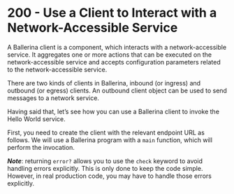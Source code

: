 # 200 - Use a Client to Interact with a Network-Accessible Service

A Ballerina client is a component, which interacts with a network-accessible service. It aggregates one or more actions that can be executed on the network-accessible service and accepts configuration parameters related to the network-accessible service.

There are two kinds of clients in Ballerina, inbound (or ingress) and outbound (or egress) clients. An outbound client object can be used to send messages to a network service.

Having said that, let’s see how you can use a Ballerina client to invoke the Hello World service.

First, you need to create the client with the relevant endpoint URL as follows. We will use a Ballerina program with a ```main``` function, which will perform the invocation.

***Note***: returning ```error?``` allows you to use the ```check``` keyword to avoid handling errors explicitly. This is only done to keep the code simple. However, in real production code, you may have to handle those errors explicitly.

